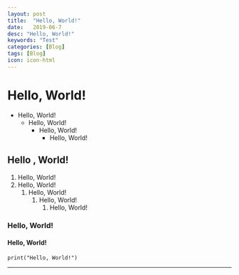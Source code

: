 ```yaml
---
layout: post
title:  "Hello, World!"
date:   2019-06-7
desc: "Hello, World!"
keywords: "Test"
categories: [Blog]
tags: [Blog]
icon: icon-html
---
```


# Hello, World!
- Hello, World!
    - Hello, World!
        - Hello, World!
            - Hello, World!
                
## Hello , World!
1. Hello, World!
2. Hello, World!
    1. Hello, World!
        1. Hello, World!
            1. Hello, World!

### Hello, World!

#### Hello, World!
    print("Hello, World!")

---